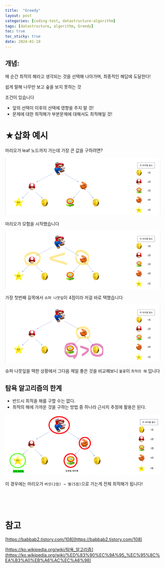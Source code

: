 ```yaml
---
title:  "Greedy"
layout: post
categories: [coding-test, datastructure-algorithm] 
tags: [datastructure, algorithm, Greedy]
toc: true
toc_sticky: true
date: 2024-01-10
---
```


## 개념:

매 순간 최적의 해라고 생각되는 것을 선택해 나아가며, 최종적인 해답에 도달한다!

쉽게 말해 나무만 보고 숲을 보지 못하는 것

조건이 있습니다

- 앞의 선택이 이후의 선택에 영향을 주지 말 것!
- 문제에 대한 최적해가 부분문제에 대해서도 최적해일 것!

# ★삽화 예시

마리오가 leaf 노드까지 가는데 가장 큰 값을 구하려면?


![Desktop View](/assets/img/data-alg/greedy/0.png)

마리오가 모험을 시작했습니다

![Desktop View](/assets/img/data-alg/greedy/1.png)

가장 첫번째 길목에서 `슈퍼 나뭇잎`이 4점이라 저걸 바로 택했습니다

![Desktop View](/assets/img/data-alg/greedy/2.png)

슈퍼 나뭇잎을 택한 상황에서 그다음 제일 좋은 것을 비교해보니 `불꽃`이 `최적의 해` 입니다

## 탐욕 알고리즘의 한계

- 반드시 최적을 해를 구할 수는 없다.
- 최적의 해에 가까운 것을 구하는 방법 중 하나라 근사치 추정에 활용은 된다.

![Desktop View](/assets/img/data-alg/greedy/3.png)

이 경우에는 마리오가 `버섯(2점) → 별(5점)`으로 가는게 전체 최적해가 됩니다!

<br><br><br>

# 참고

[https://babbab2.tistory.com/108](https://babbab2.tistory.com/108)

[https://ko.wikipedia.org/wiki/탐욕_알고리즘](https://ko.wikipedia.org/wiki/%ED%83%90%EC%9A%95_%EC%95%8C%EA%B3%A0%EB%A6%AC%EC%A6%98)